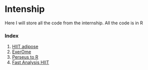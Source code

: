 # Intenship
Here I will store all the code from the internship. All the code is in R

### Index  
  1. [HIIT adipose](https://github.com/Gerry-Hi/Intenship/blob/main/HIIT_adipose_tissue_analysis_Clean.R)
  2. [ExerOme](https://github.com/Gerry-Hi/Intenship/blob/main/Preliminary_Exerome_data_analysis_CLEAN.R)
  3. [Perseus to R](https://github.com/Gerry-Hi/Intenship/blob/main/From_Preseus_to_R.R)
  4. [Fast Analysis HIIT](https://github.com/Gerry-Hi/Intenship/blob/main/Fast_analysis.R)
